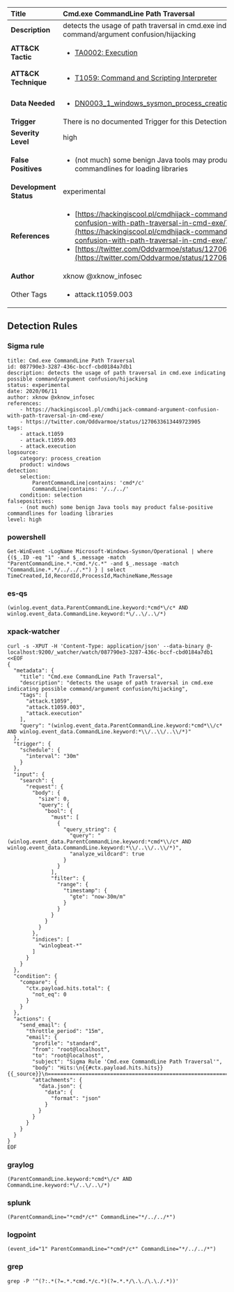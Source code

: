 | Title                    | Cmd.exe CommandLine Path Traversal       |
|:-------------------------|:------------------|
| **Description**          | detects the usage of path traversal in cmd.exe indicating possible command/argument confusion/hijacking |
| **ATT&amp;CK Tactic**    |  <ul><li>[TA0002: Execution](https://attack.mitre.org/tactics/TA0002)</li></ul>  |
| **ATT&amp;CK Technique** | <ul><li>[T1059: Command and Scripting Interpreter](https://attack.mitre.org/techniques/T1059)</li></ul>  |
| **Data Needed**          | <ul><li>[DN0003_1_windows_sysmon_process_creation](../Data_Needed/DN0003_1_windows_sysmon_process_creation.md)</li></ul>  |
| **Trigger**              |  There is no documented Trigger for this Detection Rule yet  |
| **Severity Level**       | high |
| **False Positives**      | <ul><li>(not much) some benign Java tools may product false-positive commandlines for loading libraries</li></ul>  |
| **Development Status**   | experimental |
| **References**           | <ul><li>[https://hackingiscool.pl/cmdhijack-command-argument-confusion-with-path-traversal-in-cmd-exe/](https://hackingiscool.pl/cmdhijack-command-argument-confusion-with-path-traversal-in-cmd-exe/)</li><li>[https://twitter.com/Oddvarmoe/status/1270633613449723905](https://twitter.com/Oddvarmoe/status/1270633613449723905)</li></ul>  |
| **Author**               | xknow @xknow_infosec |
| Other Tags           | <ul><li>attack.t1059.003</li></ul> | 

## Detection Rules

### Sigma rule

```
title: Cmd.exe CommandLine Path Traversal
id: 087790e3-3287-436c-bccf-cbd0184a7db1
description: detects the usage of path traversal in cmd.exe indicating possible command/argument confusion/hijacking
status: experimental
date: 2020/06/11
author: xknow @xknow_infosec
references:
    - https://hackingiscool.pl/cmdhijack-command-argument-confusion-with-path-traversal-in-cmd-exe/
    - https://twitter.com/Oddvarmoe/status/1270633613449723905
tags:
    - attack.t1059
    - attack.t1059.003
    - attack.execution
logsource:
    category: process_creation
    product: windows
detection:
    selection:
        ParentCommandLine|contains: 'cmd*/c'
        CommandLine|contains: '/../../'
    condition: selection
falsepositives:
    - (not much) some benign Java tools may product false-positive commandlines for loading libraries
level: high
```





### powershell
    
```
Get-WinEvent -LogName Microsoft-Windows-Sysmon/Operational | where {($_.ID -eq "1" -and $_.message -match "ParentCommandLine.*.*cmd.*/c.*" -and $_.message -match "CommandLine.*.*/../../.*") } | select TimeCreated,Id,RecordId,ProcessId,MachineName,Message
```


### es-qs
    
```
(winlog.event_data.ParentCommandLine.keyword:*cmd*\/c* AND winlog.event_data.CommandLine.keyword:*\/..\/..\/*)
```


### xpack-watcher
    
```
curl -s -XPUT -H 'Content-Type: application/json' --data-binary @- localhost:9200/_watcher/watch/087790e3-3287-436c-bccf-cbd0184a7db1 <<EOF
{
  "metadata": {
    "title": "Cmd.exe CommandLine Path Traversal",
    "description": "detects the usage of path traversal in cmd.exe indicating possible command/argument confusion/hijacking",
    "tags": [
      "attack.t1059",
      "attack.t1059.003",
      "attack.execution"
    ],
    "query": "(winlog.event_data.ParentCommandLine.keyword:*cmd*\\/c* AND winlog.event_data.CommandLine.keyword:*\\/..\\/..\\/*)"
  },
  "trigger": {
    "schedule": {
      "interval": "30m"
    }
  },
  "input": {
    "search": {
      "request": {
        "body": {
          "size": 0,
          "query": {
            "bool": {
              "must": [
                {
                  "query_string": {
                    "query": "(winlog.event_data.ParentCommandLine.keyword:*cmd*\\/c* AND winlog.event_data.CommandLine.keyword:*\\/..\\/..\\/*)",
                    "analyze_wildcard": true
                  }
                }
              ],
              "filter": {
                "range": {
                  "timestamp": {
                    "gte": "now-30m/m"
                  }
                }
              }
            }
          }
        },
        "indices": [
          "winlogbeat-*"
        ]
      }
    }
  },
  "condition": {
    "compare": {
      "ctx.payload.hits.total": {
        "not_eq": 0
      }
    }
  },
  "actions": {
    "send_email": {
      "throttle_period": "15m",
      "email": {
        "profile": "standard",
        "from": "root@localhost",
        "to": "root@localhost",
        "subject": "Sigma Rule 'Cmd.exe CommandLine Path Traversal'",
        "body": "Hits:\n{{#ctx.payload.hits.hits}}{{_source}}\n================================================================================\n{{/ctx.payload.hits.hits}}",
        "attachments": {
          "data.json": {
            "data": {
              "format": "json"
            }
          }
        }
      }
    }
  }
}
EOF

```


### graylog
    
```
(ParentCommandLine.keyword:*cmd*\/c* AND CommandLine.keyword:*\/..\/..\/*)
```


### splunk
    
```
(ParentCommandLine="*cmd*/c*" CommandLine="*/../../*")
```


### logpoint
    
```
(event_id="1" ParentCommandLine="*cmd*/c*" CommandLine="*/../../*")
```


### grep
    
```
grep -P '^(?:.*(?=.*.*cmd.*/c.*)(?=.*.*/\.\./\.\./.*))'
```



